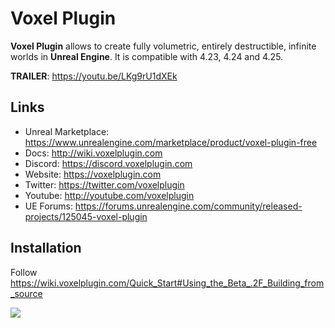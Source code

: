 ﻿# Voxel Plugin

**Voxel Plugin** allows to create fully volumetric, entirely destructible, infinite worlds in **Unreal Engine**.
It is compatible with 4.23, 4.24 and 4.25.

**TRAILER**: https://youtu.be/LKg9rU1dXEk

## Links

- Unreal Marketplace: https://www.unrealengine.com/marketplace/product/voxel-plugin-free
- Docs: http://wiki.voxelplugin.com
- Discord: https://discord.voxelplugin.com
- Website: https://voxelplugin.com
- Twitter: https://twitter.com/voxelplugin
- Youtube: http://youtube.com/voxelplugin
- UE Forums: https://forums.unrealengine.com/community/released-projects/125045-voxel-plugin

## Installation

Follow https://wiki.voxelplugin.com/Quick_Start#Using_the_Beta_.2F_Building_from_source

![](https://i.imgur.com/ZLNNTBQ.jpg)